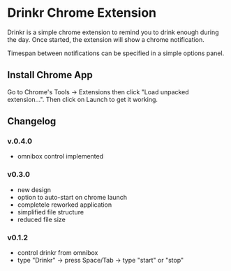 # Drinkr Chrome Extension

Drinkr is a simple chrome extension to remind you to drink enough during the day. Once started, the extension will show a chrome notification.

Timespan between notifications can be specified in a simple options panel.

## Install Chrome App

Go to Chrome's Tools -> Extensions then click "Load unpacked extension...". Then click on Launch to get it working.

## Changelog

### v.0.4.0
* omnibox control implemented

### v0.3.0
* new design
* option to auto-start on chrome launch
* completele reworked application
* simplified file structure
* reduced file size

### v0.1.2 
* control drinkr from omnibox
* type "Drinkr" -> press Space/Tab -> type "start" or "stop"
